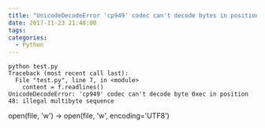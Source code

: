 ```yaml
---
title: "UnicodeDecodeError 'cp949' codec can't decode bytes in position"
date: 2017-11-23 21:48:00
tags:
categories:
  - Python
---
```


```
python test.py
Traceback (most recent call last):
  File "test.py", line 7, in <module>
    content = f.readlines()
UnicodeDecodeError: 'cp949' codec can't decode byte 0xec in position 48: illegal multibyte sequence
```

open(file, 'w') → open(file, 'w', encoding='UTF8')